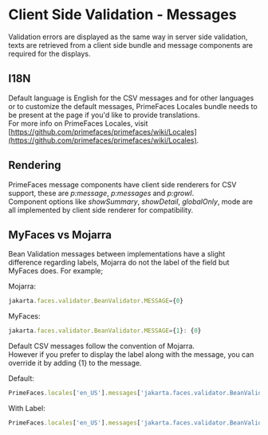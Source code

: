# Client Side Validation -  Messages

Validation errors are displayed as the same way in server side validation, texts are retrieved from a
client side bundle and message components are required for the displays.

## I18N
Default language is English for the CSV messages and for other languages or to customize the
default messages, PrimeFaces Locales bundle needs to be present at the page if you'd like to provide
translations.  
For more info on PrimeFaces Locales, visit
[https://github.com/primefaces/primefaces/wiki/Locales](https://github.com/primefaces/primefaces/wiki/Locales).

## Rendering
PrimeFaces message components have client side renderers for CSV support, these are _p:message_, _p:messages_ and _p:growl_.  
Component options like _showSummary_, _showDetail_, _globalOnly_, mode are all implemented by client side renderer for compatibility.

## MyFaces vs Mojarra
Bean Validation messages between implementations have a slight difference regarding labels,
Mojarra do not the label of the field but MyFaces does. For example;

Mojarra:
```js
jakarta.faces.validator.BeanValidator.MESSAGE={0}
```

MyFaces:
```js
jakarta.faces.validator.BeanValidator.MESSAGE={1}: {0}
```

Default CSV messages follow the convention of Mojarra.  
However if you prefer to display the label along with the message, you can override it by adding {1} to the message.

Default:
```js
PrimeFaces.locales['en_US'].messages['jakarta.faces.validator.BeanValidator.MESSAGE'] = '{0}';
```

With Label:
```js
PrimeFaces.locales['en_US'].messages['jakarta.faces.validator.BeanValidator.MESSAGE'] = '{1}: {0}';
```
